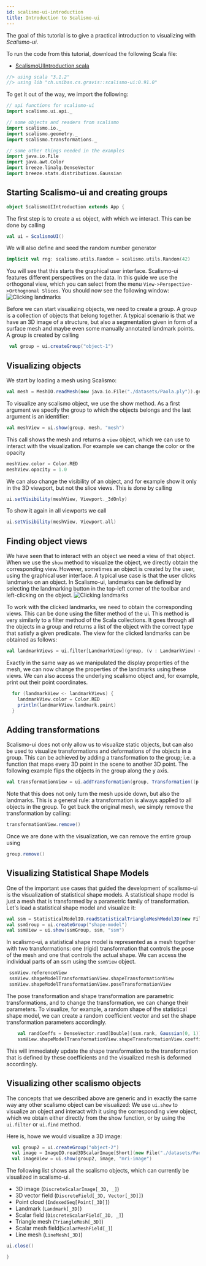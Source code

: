 ```yaml
---
id: scalismo-ui-introduction
title: Introduction to Scalismo-ui
---
```


The goal of this tutorial is to give a practical introduction to visualizing with
*Scalismo-ui*.

To run the code from this tutorial, download the following Scala file:
- [ScalismoUIIntroduction.scala](./ScalismoUiIntroduction.scala)

```scala mdoc:invisible
//> using scala "3.1.2"
//> using lib "ch.unibas.cs.gravis::scalismo-ui:0.91.0"
```


To get it out of the way, we import the following:
```scala mdoc:silent
// api functions for scalismo-ui
import scalismo.ui.api._

// some objects and readers from scalismo
import scalismo.io._
import scalismo.geometry._
import scalismo.transformations._

// some other things needed in the examples
import java.io.File
import java.awt.Color
import breeze.linalg.DenseVector
import breeze.stats.distributions.Gaussian

```



## Starting Scalismo-ui and creating groups

```scala mdoc:invisible emptyLines:2
object ScalismoUIIntroduction extends App {
```


The first step is to create a ```ui``` object, with which we interact. This can be done by calling

```scala mdoc:silent
val ui = ScalismoUI()
```
We will also define and seed the random number generator
```scala mdoc:silent
implicit val rng: scalismo.utils.Random = scalismo.utils.Random(42)
```

You will see that this starts the graphical user interface. Scalismo-ui features different perspectives on the data. In this guide we use the orthogonal view, which you can select from the menu ```View->Perspective->Orthognonal Slices```. You should now see the following window:
![Clicking landmarks](images/scalismo-ui-empty.png)


Before we can start visualizing objects, we need to create a group. A group is a collection of objects that belong together. A typical scenario is that we have an 3D image of a structure, but also a segmentation given in form of a surface mesh and maybe even some manually annotated landmark points. A group is created by calling

```scala mdoc:silent
 val group = ui.createGroup("object-1")
```

## Visualizing objects

We start by loading a mesh using Scalismo:

```scala mdoc:silent
val mesh = MeshIO.readMesh(new java.io.File("./datasets/Paola.ply")).get
```

To visualize any scalismo object, we use the show method. As a first argument
we specify the group to which the objects belongs and the last argument is an identifier:

```scala mdoc:silent
val meshView = ui.show(group, mesh, "mesh")
```

This call shows the mesh and returns a ```view``` object, which we can use to
interact with the visualization. For example we can change the color or the opacity

```scala mdoc:silent
meshView.color = Color.RED
meshView.opacity = 1.0
```

We can also change the visibility of an object, and for example show it only in the
3D viewport, but not the slice views. This is done by calling

```scala mdoc:silent
ui.setVisibility(meshView, Viewport._3dOnly)
```

To show it again in all viewports we call

```scala mdoc:silent
ui.setVisibility(meshView, Viewport.all)
```

## Finding object views

We have seen that to interact with an object we need a view of that object. When we use the ```show``` method to visualize the object, we directly obtain the corresponding view. However, sometimes an object is created by the user, using the graphical user interface. A typical use case is that the user clicks landmarks on an object. In Scalismo-ui, landmarks can be defined by selecting the landmarking button in the top-left corner of the toolbar and  left-clicking on the object.
![Clicking landmarks](images/landmarking.png)

To work with the clicked landmarks, we need to obtain the corresponding views. This can be done using the filter method of the ui. This method is very similarly to a filter method of the Scala collections. It goes through all the objects in a group and returns a list of the object with the correct type that satisfy a given predicate. The view for the clicked landmarks can be obtained as follows:

```scala mdoc:silent
val landmarkViews = ui.filter[LandmarkView](group, (v : LandmarkView) => true)
```

Exactly in the same way as we manipulated the display properties of the mesh, we can now change the properties of the landmarks using these views. We can also access the underlying
scalismo object and, for example, print out their point coordinates.

```scala mdoc:silent
  for (landmarkView <- landmarkViews) {
    landmarkView.color = Color.RED
    println(landmarkView.landmark.point)
  }
```

## Adding transformations

Scalismo-ui does not only allow us to visualize static objects, but can also be used
to visualize transformations and deformations of the objects in a group. This can be achieved
by adding a transformation to the group; i.e. a function that maps every 3D point in the scene to another 3D point. The following example flips the objects in the group along the y axis.

```scala mdoc:silent
val transformationView = ui.addTransformation(group, Transformation((p : Point[_3D]) => Point3D(p.x, -p.y, p.z)), "flip")
```

Note that this does not only turn the mesh upside down, but also the landmarks. This is a general rule: a transformation is always applied to all objects in the group.
To get back the original mesh, we simply remove the transformation by calling:

```scala mdoc:silent
transformationView.remove()
```

Once we are done with the visualization, we can remove the entire group using
```scala mdoc:silent
group.remove()
```

## Visualizing Statistical Shape Models

One of the important use cases that guided the development of scalismo-ui is the
visualization of statistical shape models. A statistical shape model is
just a mesh that is transformed by a parametric family of transformation.
Let's load a statistical shape model and visualize it:

```scala mdoc:silent
val ssm = StatisticalModelIO.readStatisticalTriangleMeshModel3D(new File("datasets/bfm.h5")).get
val ssmGroup = ui.createGroup("shape-model")
val ssmView = ui.show(ssmGroup, ssm, "ssm")
```

In scalismo-ui, a statistical shape model is represented as a mesh together with two
transformations:  one (rigid) transformation that controls the pose of the mesh and
one that controls the actual shape. We can access the individual parts of an ssm using
the ```ssmView``` object.

```scala mdoc:silent
 ssmView.referenceView
 ssmView.shapeModelTransformationView.shapeTransformationView
 ssmView.shapeModelTransformationView.poseTransformationView
```

The pose transformation and shape transformation are parametric transformations, and to change
the transformation, we can change their parameters. To visualize, for example,  a random shape of the statistical shape model, we can  create a random coefficient vector and set the shape transformation parameters accordingly.

```scala mdoc:silent
    val randCoeffs = DenseVector.rand[Double](ssm.rank, Gaussian(0, 1))
    ssmView.shapeModelTransformationView.shapeTransformationView.coefficients = randCoeffs
```
This will immediately update the shape transformation to the transformation that
 is defined by these coefficients and the visualized mesh is deformed accordingly.



## Visualizing other scalismo objects

The concepts that we described above are generic and in exactly the same way
any other scalismo object can be visualized: We use ```ui.show``` to visualize an object and interact with it using the corresponding view object,
which we obtain either directly from the show function, or by using the ```ui.filter``` or
```ui.find``` method.

Here is, howe we would visualize a 3D image:

```scala mdoc:silent
  val group2 = ui.createGroup("object-2")
  val image = ImageIO.read3DScalarImage[Short](new File("./datasets/PaolaMRI.vtk")).get
  val imageView = ui.show(group2, image, "mri-image")
```

 The following list shows all the scalismo objects, which can currently be visualized
 in scalismo-ui.

 * 3D image (```DiscreteScalarImage[_3D, _]```)
 * 3D vector field (```DiscreteField[_3D, Vector[_3D]]```)
 * Point cloud (```IndexedSeq[Point[_3D]]```)
 * Landmark (```Landmark[_3D]```)
 * Scalar field (```DiscreteScalarField[_3D, _]```)
 * Triangle mesh (```TriangleMesh[_3D]```)
 * Scalar mesh field(```ScalarMeshField[_]```)
 * Line mesh (```LineMesh[_3D]```)

```scala mdoc:invisible
ui.close()
```

```scala mdoc:invisible
}
```